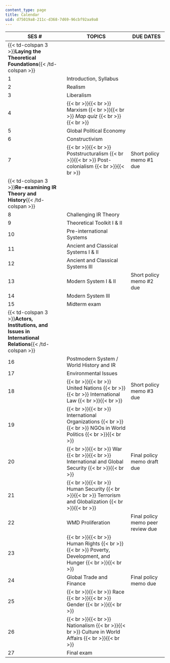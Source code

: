 ```yaml
---
content_type: page
title: Calendar
uid: d75019a8-211c-d368-7d69-96cbf92aa9a8
---
```


| SES # | TOPICS | DUE DATES |
| --- | --- | --- |
| {{< td-colspan 3 >}}**Laying the Theoretical Foundations**{{< /td-colspan >}} |||
| 1 | Introduction, Syllabus | &nbsp; |
| 2 | Realism | &nbsp; |
| 3 | Liberalism | &nbsp; |
| 4 |  {{< br >}}{{< br >}} Marxism {{< br >}}{{< br >}} _Map quiz_ {{< br >}}{{< br >}}  | &nbsp; |
| 5 | Global Political Economy | &nbsp; |
| 6 | Constructivism | &nbsp; |
| 7 |  {{< br >}}{{< br >}} Poststructuralism {{< br >}}{{< br >}} Post-colonialism {{< br >}}{{< br >}}  | Short policy memo #1 due |
| {{< td-colspan 3 >}}**Re-examining IR Theory and History**{{< /td-colspan >}} |||
| 8 | Challenging IR Theory | &nbsp; |
| 9 | Theoretical Toolkit I & II | &nbsp; |
| 10 | Pre-international Systems | &nbsp; |
| 11 | Ancient and Classical Systems I & II | &nbsp; |
| 12 | Ancient and Classical Systems III | &nbsp; |
| 13 | Modern System I & II | Short policy memo #2 due |
| 14 | Modern System III | &nbsp; |
| 15 | Midterm exam | &nbsp; |
| {{< td-colspan 3 >}}**Actors, Institutions, and Issues in International Relations**{{< /td-colspan >}} |||
| 16 | Postmodern System / World History and IR | &nbsp; |
| 17 | Environmental Issues | &nbsp; |
| 18 |  {{< br >}}{{< br >}} United Nations {{< br >}}{{< br >}} International Law {{< br >}}{{< br >}}  | Short policy memo #3 due |
| 19 |  {{< br >}}{{< br >}} International Organizations {{< br >}}{{< br >}} NGOs in World Politics {{< br >}}{{< br >}}  | &nbsp; |
| 20 |  {{< br >}}{{< br >}} War {{< br >}}{{< br >}} International and Global Security {{< br >}}{{< br >}}  | Final policy memo draft due |
| 21 |  {{< br >}}{{< br >}} Human Security {{< br >}}{{< br >}} Terrorism and Globalization {{< br >}}{{< br >}}  | &nbsp; |
| 22 | WMD Proliferation | Final policy memo peer review due |
| 23 |  {{< br >}}{{< br >}} Human Rights {{< br >}}{{< br >}} Poverty, Development, and Hunger {{< br >}}{{< br >}}  | &nbsp; |
| 24 | Global Trade and Finance | Final policy memo due |
| 25 |  {{< br >}}{{< br >}} Race {{< br >}}{{< br >}} Gender {{< br >}}{{< br >}}  | &nbsp; |
| 26 |  {{< br >}}{{< br >}} Nationalism {{< br >}}{{< br >}} Culture in World Affairs {{< br >}}{{< br >}}  | &nbsp; |
| 27 | Final exam |